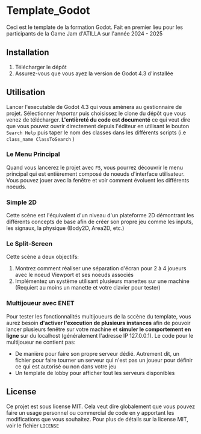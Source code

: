 # Template_Godot
Ceci est le template de la formation Godot. Fait en premier lieu pour les participants de la Game Jam d'ATILLA sur l'année 2024 - 2025
## Installation
1. Télécharger le dépôt
2. Assurez-vous que vous ayez la version de Godot 4.3 d'installée
## Utilisation
Lancer l'executable de Godot 4.3 qui vous amènera au gestionnaire de projet. Sélectionner *Importer* puis
choisissez le clone du dépôt que vous venez de télécharger. **L'entièreté du code est documenté** ce qui veut dire que vous pouvez
ouvrir directement depuis l'éditeur en utilisant le bouton `Search Help` puis taper le nom des classes dans les différents scripts (i.e `class_name ClassToSearch` )
### Le Menu Principal
Quand vous lancerez le projet avec `F5`, vous pourrez découvrir le menu principal qui est entièrement composé de
noeuds d'interface utilisateur. Vous pouvez jouer avec la fenêtre et voir comment évoluent les différents noeuds.
### Simple 2D
Cette scène est l'équivalent d'un niveau d'un plateforme 2D démontrant les différents concepts de base
afin de créer son propre jeu comme les inputs, les signaux, la physique (Body2D, Area2D, etc.)
### Le Split-Screen
Cette scène a deux objectifs:
1. Montrez comment réaliser une séparation d'écran pour 2 à 4 joueurs avec le noeud Viewport et ses noeuds associés
2. Implémentez un système utilisant plusieurs manettes sur une machine (Requiert au moins un manette et votre clavier pour tester)
### Multijoueur avec ENET
Pour tester les fonctionnalités multijoueurs de la sccène du template, vous aurez besoin **d'activer l'execution de plusieurs instances**
afin de pouvoir lancer plusieurs fenêtre sur votre machine et **simuler le comportement en ligne** sur du localhost (généralement l'adresse IP 127.0.0.1).
Le code pour le multijoueur ne contient pas:
* De manière pour faire son propre serveur dédié. Autrement dit, un fichier pour faire tourner un serveur qui n'est pas un joueur pour définir ce qui est autorisé ou non dans votre jeu
* Un template de lobby pour afficher tout les serveurs disponibles
## License
Ce projet est sous license MIT. Cela veut dire globalement que vous pouvez faire un usage personnel ou commercial de code en y apportant les modifications que vous souhaitez.
Pour plus de détails sur la license MIT, voir le fichier `LICENSE`
